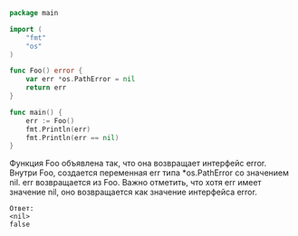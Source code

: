 ```go
package main

import (
	"fmt"
	"os"
)

func Foo() error {
	var err *os.PathError = nil
	return err
}

func main() {
	err := Foo()
	fmt.Println(err)
	fmt.Println(err == nil)
}
```

Функция Foo объявлена так, что она возвращает интерфейс error.
Внутри Foo, создается переменная err типа *os.PathError со значением nil.
err возвращается из Foo. Важно отметить, что хотя err имеет значение nil, оно возвращается как значение интерфейса
error.

````
Ответ:
<nil>
false
````